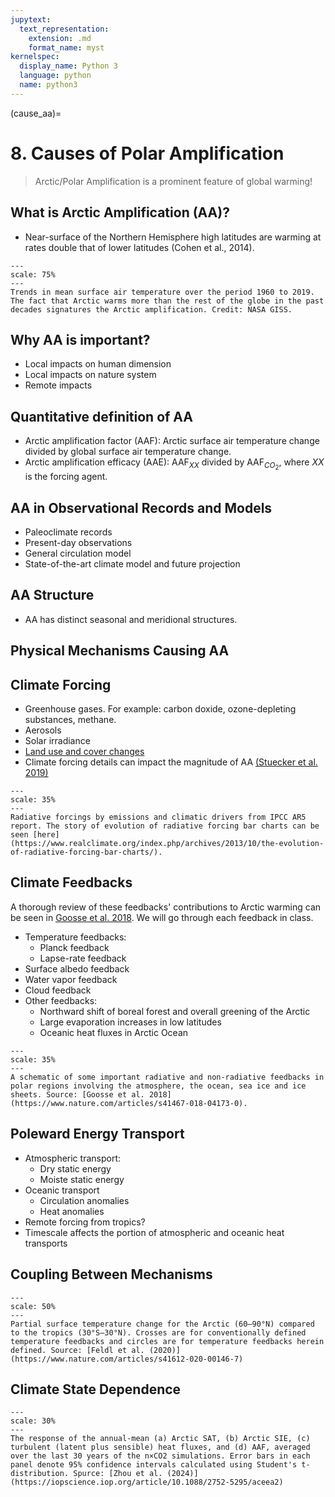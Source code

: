 ```yaml
---
jupytext:
  text_representation:
    extension: .md
    format_name: myst
kernelspec:
  display_name: Python 3
  language: python
  name: python3
---
```


(cause_aa)=

# 8. Causes of Polar Amplification

> Arctic/Polar Amplification is a prominent feature of global warming!

## What is Arctic Amplification (AA)?

- Near-surface of the Northern Hemisphere high latitudes are warming at rates double that of lower latitudes (Cohen et al., 2014).

```{figure} /_static/lecture_specific/lecture1_figures/acw_giss_map_1960_2019.png
---
scale: 75%
---
Trends in mean surface air temperature over the period 1960 to 2019. The fact that Arctic warms more than the rest of the globe in the past decades signatures the Arctic amplification. Credit: NASA GISS.
```

## Why AA is important?

- Local impacts on human dimension
- Local impacts on nature system
- Remote impacts

## Quantitative definition of AA

- Arctic amplification factor (AAF): Arctic surface air temperature change divided by global surface air temperature change.
- Arctic amplification efficacy (AAE): AAF$_{XX}$ divided by AAF$_{CO_2}$, where $XX$ is the forcing agent.

## AA in Observational Records and Models

- Paleoclimate records
- Present-day observations
- General circulation model
- State-of-the-art climate model and future projection

## AA Structure

- AA has distinct seasonal and meridional structures.

## Physical Mechanisms Causing AA

## Climate Forcing

- Greenhouse gases. For example: carbon doxide, ozone-depleting substances, methane.
- Aerosols 
- Solar irradiance 
- [Land use and cover changes](https://littleyuchiao.wixsite.com/yuchiaol/recruiting)
- Climate forcing details can impact the magnitude of AA [(Stuecker et al. 2019)](https://www.nature.com/articles/s41558-018-0339-y)

```{figure} /_static/lecture_specific/lecture1_figures/ipcc_rad_forc_ar5.jpeg
---
scale: 35%
---
Radiative forcings by emissions and climatic drivers from IPCC AR5 report. The story of evolution of radiative forcing bar charts can be seen [here](https://www.realclimate.org/index.php/archives/2013/10/the-evolution-of-radiative-forcing-bar-charts/).
```

## Climate Feedbacks

A thorough review of these feedbacks' contributions to Arctic warming can be seen in [Goosse et al. 2018](https://www.nature.com/articles/s41467-018-04173-0). We will go through each feedback in class.

- Temperature feedbacks:
  - Planck feedback
  - Lapse-rate feedback
- Surface albedo feedback
- Water vapor feedback
- Cloud feedback
- Other feedbacks:
  - Northward shift of boreal forest and overall greening of the Arctic
  - Large evaporation increases in low latitudes
  - Oceanic heat fluxes in Arctic Ocean

```{figure} /_static/lecture_specific/lecture1_figures/feedback_polar.png
---
scale: 35%
---
A schematic of some important radiative and non-radiative feedbacks in polar regions involving the atmosphere, the ocean, sea ice and ice sheets. Source: [Goosse et al. 2018](https://www.nature.com/articles/s41467-018-04173-0).
```

## Poleward Energy Transport

- Atmospheric transport:
  - Dry static energy
  - Moiste static energy
- Oceanic transport
  - Circulation anomalies
  - Heat anomalies
- Remote forcing from tropics?
- Timescale affects the portion of atmospheric and oceanic heat transports

## Coupling Between Mechanisms 
```{figure} /_static/lecture_specific/lecture1_figures/feldl_feedbacks_combine.webp
---
scale: 50%
---
Partial surface temperature change for the Arctic (60–90°N) compared to the tropics (30°S–30°N). Crosses are for conventionally defined temperature feedbacks and circles are for temperature feedbacks herein defined. Source: [Feldl et al. (2020)](https://www.nature.com/articles/s41612-020-00146-7)
```

## Climate State Dependence
```{figure} /_static/lecture_specific/lecture1_figures/4ni_fig1.jpg
---
scale: 30%
---
The response of the annual-mean (a) Arctic SAT, (b) Arctic SIE, (c) turbulent (latent plus sensible) heat fluxes, and (d) AAF, averaged over the last 30 years of the n×CO2 simulations. Error bars in each panel denote 95% confidence intervals calculated using Student's t-distribution. Spurce: [Zhou et al. (2024)](https://iopscience.iop.org/article/10.1088/2752-5295/aceea2)


